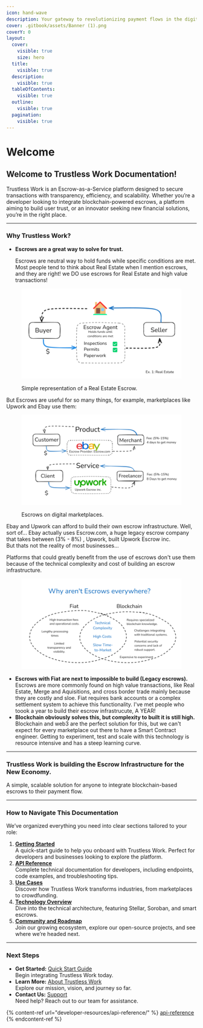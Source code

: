 ```yaml
---
icon: hand-wave
description: Your gateway to revolutionizing payment flows in the digital economy.
cover: .gitbook/assets/Banner (1).png
coverY: 0
layout:
  cover:
    visible: true
    size: hero
  title:
    visible: true
  description:
    visible: true
  tableOfContents:
    visible: true
  outline:
    visible: true
  pagination:
    visible: true
---
```


# Welcome

## Welcome to Trustless Work Documentation!

Trustless Work is an Escrow-as-a-Service platform designed to secure transactions with transparency, efficiency, and scalability. Whether you’re a developer looking to integrate blockchain-powered escrows, a platform aiming to build user trust, or an innovator seeking new financial solutions, you’re in the right place.

***

### **Why Trustless Work?**

*   **Escrows are a great way to solve for trust.**&#x20;

    Escrows are neutral way to hold funds while specific conditions are met. Most people tend to think about Real Estate when I mention escrows, and they are right! we DO use escrows for Real Estate and high value transactions!

<figure><img src=".gitbook/assets/image (2) (1) (1).png" alt=""><figcaption><p>Simple representation of a Real Estate Escrow.</p></figcaption></figure>

But Escrows are useful for so many things, for example, marketplaces like Upwork and Ebay use them:&#x20;

<figure><img src=".gitbook/assets/image (3) (1).png" alt=""><figcaption><p>Escrows on digital marketplaces. </p></figcaption></figure>

Ebay and Upwork can afford to build their own escrow infrastructure. Well, sort of... Ebay actually uses Escrow.com, a huge legacy escrow company that takes between (3% -  8%) , Upwork, built Upwork Escrow inc. \
But thats not the reality of most businesses...&#x20;

Platforms that could greatly benefit from the use of escrows don't use them because of the technical complexity and cost of building an escrow infrastructure.

<figure><img src=".gitbook/assets/image (4).png" alt=""><figcaption></figcaption></figure>

* **Escrows with Fiat are next to impossible to build (Legacy escrows).**\
  Escrows are more commonly found on high value transactions, like Real Estate, Merge and Aquisitions, and cross border trade mainly because they are costly and sloe. Fiat requires bank accounts or a complex settlement system to achieve this functionality. I've met people who toook a year to build their escrow infrastrucute, A YEAR!
* **Blockchain obviously solves this, but complexity to built it is still high.**\
  Blockchain and web3 are the perfect solution for this, but we can't expect for every marketplace out there to have a Smart Contract engineer. Getting to experiment, test and scale with this technology is resource intensive and has a steep learning curve.

***

### Trustless Work is building the Escrow Infrastructure for the New Economy.&#x20;

A simple, scalable solution for anyone to integrate blockchain-based escrows to their payment flow.&#x20;

***

### **How to Navigate This Documentation**

We’ve organized everything you need into clear sections tailored to your role:

1. [**Getting Started**](getting-started/)\
   A quick-start guide to help you onboard with Trustless Work. Perfect for developers and businesses looking to explore the platform.
2. [**API Reference**](developer-resources/api-reference/)\
   Complete technical documentation for developers, including endpoints, code examples, and troubleshooting tips.
3. [**Use Cases**](use-cases-unlocking-the-potential-of-smart-escrows/)\
   Discover how Trustless Work transforms industries, from marketplaces to crowdfunding.
4. [**Technology Overview**](technology-overview/)\
   Dive into the technical architecture, featuring Stellar, Soroban, and smart escrows.
5. [**Community and Roadmap**](community-and-roadmap/)\
   Join our growing ecosystem, explore our open-source projects, and see where we’re headed next.

***

### **Next Steps**

* **Get Started:** [Quick Start Guide](getting-started/quickstart.md)\
  Begin integrating Trustless Work today.
* **Learn More:** [About Trustless Work](about-trustless-work/)\
  Explore our mission, vision, and journey so far.
* **Contact Us:** [Support](appendices/contact-and-support.md)\
  Need help? Reach out to our team for assistance.



{% content-ref url="developer-resources/api-reference/" %}
[api-reference](developer-resources/api-reference/)
{% endcontent-ref %}

